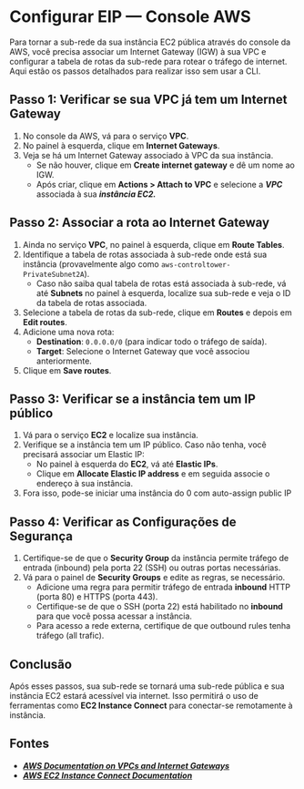 # Configurar EIP — Console AWS

Para tornar a sub-rede da sua instância EC2 pública através do console da AWS, você precisa associar um Internet Gateway (IGW) à sua VPC e configurar a tabela de rotas da sub-rede para rotear o tráfego de internet. Aqui estão os passos detalhados para realizar isso sem usar a CLI.

## Passo 1: Verificar se sua VPC já tem um Internet Gateway

1. No console da AWS, vá para o serviço **VPC**.
2. No painel à esquerda, clique em **Internet Gateways**.
3. Veja se há um Internet Gateway associado à VPC da sua instância.
   - Se não houver, clique em **Create internet gateway** e dê um nome ao IGW.
   - Após criar, clique em **Actions > Attach to VPC** e selecione a ***VPC*** associada à sua ***instância EC2.***

## Passo 2: Associar a rota ao Internet Gateway

1. Ainda no serviço **VPC**, no painel à esquerda, clique em **Route Tables**.
2. Identifique a tabela de rotas associada à sub-rede onde está sua instância (provavelmente algo como `aws-controltower-PrivateSubnet2A`).
   - Caso não saiba qual tabela de rotas está associada à sub-rede, vá até **Subnets** no painel à esquerda, localize sua sub-rede e veja o ID da tabela de rotas associada.
3. Selecione a tabela de rotas da sub-rede, clique em **Routes** e depois em **Edit routes**.
4. Adicione uma nova rota:
   - **Destination**: `0.0.0.0/0` (para indicar todo o tráfego de saída).
   - **Target**: Selecione o Internet Gateway que você associou anteriormente.
5. Clique em **Save routes**.

## Passo 3: Verificar se a instância tem um IP público

1. Vá para o serviço **EC2** e localize sua instância.
2. Verifique se a instância tem um IP público. Caso não tenha, você precisará associar um Elastic IP:
   - No painel à esquerda do **EC2**, vá até **Elastic IPs**.
   - Clique em **Allocate Elastic IP address** e em seguida associe o endereço à sua instância.
3. Fora isso, pode-se iniciar uma instância do 0 com auto-assign public IP

## Passo 4: Verificar as Configurações de Segurança

1. Certifique-se de que o **Security Group** da instância permite tráfego de entrada (inbound) pela porta 22 (SSH) ou outras portas necessárias.
2. Vá para o painel de **Security Groups** e edite as regras, se necessário.
   - Adicione uma regra para permitir tráfego de entrada **inbound** HTTP (porta 80) e HTTPS (porta 443).
   - Certifique-se de que o SSH (porta 22) está habilitado no **inbound** para que você possa acessar a instância.
   - Para acesso a rede externa, certifique de que outbound rules tenha tráfego (all trafic).

## Conclusão

Após esses passos, sua sub-rede se tornará uma sub-rede pública e sua instância EC2 estará acessível via internet. Isso permitirá o uso de ferramentas como **EC2 Instance Connect** para conectar-se remotamente à instância.

## Fontes

- ***[AWS Documentation on VPCs and Internet Gateways](https://aws.amazon.com/documentation/vpc/)***
- ***[AWS EC2 Instance Connect Documentation](https://docs.aws.amazon.com/ec2-instance-connect/)***
